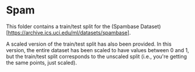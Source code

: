 # Spam

This folder contains a train/test split for the (Spambase Dataset)[https://archive.ics.uci.edu/ml/datasets/spambase].

A scaled version of the train/test split has also been provided. In this version, the entire dataset has been scaled to have values between 0 and 1, but the train/test split corresponds to the unscaled split (i.e., you're getting the same points, just scaled).
